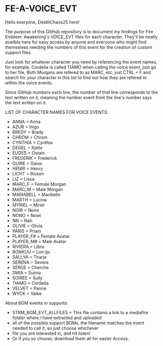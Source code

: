 # FE-A-VOICE_EVT

Hello everyone, DeathChaos25 here!

The purpose of this GitHub repository is to document my findings for Fire Emblem: Awakening's VOICE_EVT files for each character.
They'll be neatly availble here for easy access by anyone and everyone who might find themselves needing
the numbers of this event for the creation of custom support files.

Just look for whatever character you need by referencing the event names, for example,
Cordelia is called TIAMO when calling the voice event, just go to her file, 
Both Morgans are refered to as MARC, etc, just CTRL + F and search for your character in this list 
to find out how they are refered to within the voice events.

Since GitHub numbers each line, the number of that line corresponds to the text written on it, 
meaning the number event from the line's number says the text written on it.

LIST OF CHARACTER NAMES FOR VOICE EVENTS:
- ANNA = Anna
- AZUR = Inigo
- BREDY = Brady
- CHROM = Chrom
- CYNTHIA = Cynthia
- DEGEL = Kjelle
- EUDES = Owain
- FREDERIK = Frederick
- GUIRE = Gaius
- HENRI = Henry
- LICHT = Ricken
- LIZ = Lissa
- MARC_F = Female Morgan
- MARC_M = Male Morgan
- MARIABELL = Maribelle
- MARTH = Lucina
- MYRIEL = Miriel
- NOIR = Noire
- NONO = Nowi
- NN = Nah
- OLIVIE = Olivia
- PARIS = Priam
- PLAYER_F# = Female Avatar
- PLAYER_M# = Male Avatar
- RIVIERA = Libra
- RONKUU = Lon'qu
- SALLYA = Tharja
- SERENA = Severa
- SERGE = Cherche
- SMIA = Sumia
- SOIREE = Sully
- TIAMO = Cordelia
- VELVET = Panne
- WYCK = Vaike

About BGM events in supports:
- STRM_BGM_EVT_ALLFILES = This file contains a link to a mediafire foldier where I have extracted and uploaded
- all of the possible support BGMs, the filename matches the event needed to call it, so just choose whichever
- file you are interested in, and hit listen!
- Or if you so choose, download them all for easier Access.
